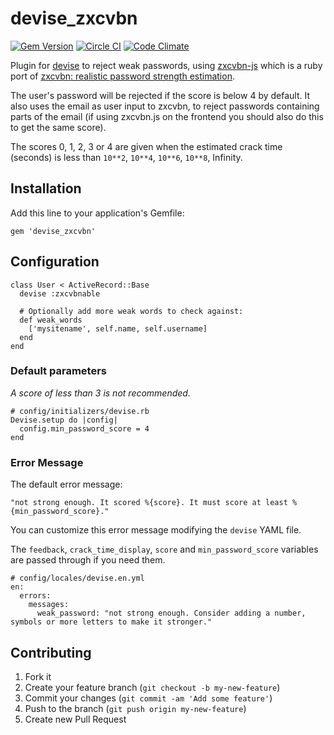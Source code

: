 # devise_zxcvbn

[![Gem Version](https://badge.fury.io/rb/devise_zxcvbn.png)](http://badge.fury.io/rb/devise_zxcvbn)
[![Circle CI](https://circleci.com/gh/bitzesty/devise_zxcvbn.svg?style=svg)](https://circleci.com/gh/bitzesty/devise_zxcvbn)
[![Code Climate](https://codeclimate.com/github/bitzesty/devise_zxcvbn/badges/gpa.svg)](https://codeclimate.com/github/bitzesty/devise_zxcvbn)

Plugin for [devise](https://github.com/plataformatec/devise) to reject weak passwords, using [zxcvbn-js](https://github.com/bitzesty/zxcvbn-js) which is a ruby port of [zxcvbn: realistic password strength estimation](https://tech.dropbox.com/2012/04/zxcvbn-realistic-password-strength-estimation/).

The user's password will be rejected if the score is below 4 by default. It also uses the email as user input to zxcvbn, to reject passwords containing parts of the email (if using zxcvbn.js on the frontend you should also do this to get the same score).

The scores 0, 1, 2, 3 or 4 are given when the estimated crack time (seconds) is less than `10**2`, `10**4`, `10**6`, `10**8`, Infinity.

## Installation

Add this line to your application's Gemfile:

    gem 'devise_zxcvbn'


## Configuration

    class User < ActiveRecord::Base
      devise :zxcvbnable

      # Optionally add more weak words to check against:
      def weak_words
        ['mysitename', self.name, self.username]
      end
    end

### Default parameters

_A score of less than 3 is not recommended._

    # config/initializers/devise.rb
    Devise.setup do |config|
      config.min_password_score = 4
    end

### Error Message

The default error message:

    "not strong enough. It scored %{score}. It must score at least %{min_password_score}."

You can customize this error message modifying the `devise` YAML file.

The `feedback`, `crack_time_display`, `score` and `min_password_score` variables are passed through if you need them.

    # config/locales/devise.en.yml
    en:
      errors:
        messages:
          weak_password: "not strong enough. Consider adding a number, symbols or more letters to make it stronger."


## Contributing

1. Fork it
2. Create your feature branch (`git checkout -b my-new-feature`)
3. Commit your changes (`git commit -am 'Add some feature'`)
4. Push to the branch (`git push origin my-new-feature`)
5. Create new Pull Request
